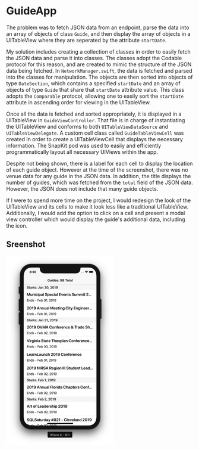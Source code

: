 # GuideApp
The problem was to fetch JSON data from an endpoint, parse the data into an array of objects of class `Guide`, and then display the array of objects in a UITableView where they are seperated by the attribute `startDate`. 

My solution includes creating a collection of classes in order to easily fetch the JSON data and parse it into classes. The classes adopt the Codable protocol for this reason, and are created to mimic the structure of the JSON data being fetched. In `NetworkManager.swift`, the data is fetched and parsed into the classes for manipulation. The objects are then sorted into objects of type `DateSection`, which contains a specified `startDate` and an array of objects of type `Guide` that share that `startDate` attribute value. This class adopts the `Comparable` protocol, allowing one to easily sort the `startDate` attribute in ascending order for viewing in the UITableView. 

Once all the data is fetched and sorted appropriately, it is displayed in a UITableView in `GuideViewController`. That file is in charge of instantiating the UITableView and conforms to both `UITableViewDataSource` and `UITableViewDelegate`. A custom cell class called `GuideTableViewCell` was created in order to create a UITableViewCell that displays the necessary information. The SnapKit pod was used to easily and efficiently programmatically layout all necessary UIViews within the app. 

Despite not being shown, there is a label for each cell to display the location of each guide object. However at the time of the screenshot, there was no venue data for any guide in the JSON data. In addition, the title displays the number of guides, which was fetched from the `total` field of the JSON data. However, the JSON does not include that many guide objects.

If I were to spend more time on the project, I would redesign the look of the UITableView and its cells to make it look less like a traditional UITableView. Additionally, I would add the option to click on a cell and present a modal view controller which would display the guide's additional data, including the icon. 

## Sreenshot 

<img src=https://github.com/tjcarrel/GuideApp/blob/master/Screenshot.png  width=290 />
